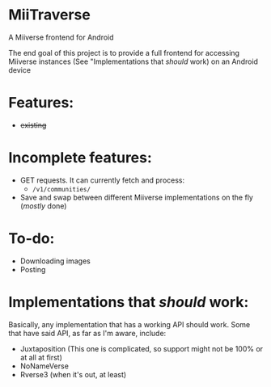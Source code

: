 # MiiTraverse
A Miiverse frontend for Android

The end goal of this project is to provide a full frontend for accessing Miiverse instances (See "Implementations that *should* work) on an Android device

# Features:
* ~~existing~~

# Incomplete features: 
* GET requests. It can currently fetch and process:
  * `/v1/communities/`
* Save and swap between different Miiverse implementations on the fly (*mostly* done)

# To-do:
* Downloading images
* Posting

# Implementations that *should* work:
Basically, any implementation that has a working API should work. Some that have said API, as far as I'm aware, include: 
* Juxtaposition (This one is complicated, so support might not be 100% or at all at first)
* NoNameVerse
* Rverse3 (when it's out, at least)
